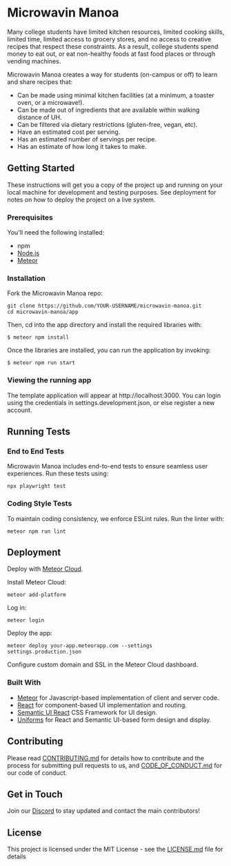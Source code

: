 # Microwavin Manoa
Many college students have limited kitchen resources, limited cooking skills, limited time, limited access to grocery stores, and no access to creative recipes that respect these constraints. As a result, college students spend money to eat out, or eat non-healthy foods at fast food places or through vending machines.

Microwavin Manoa creates a way for students (on-campus or off) to learn and share recipes that:
- Can be made using minimal kitchen facilities (at a minimum, a toaster oven, or a microwave!).
- Can be made out of ingredients that are available within walking distance of UH.
- Can be filtered via dietary restrictions (gluten-free, vegan, etc).
- Have an estimated cost per serving.
- Has an estimated number of servings per recipe.
- Has an estimate of how long it takes to make.

## Getting Started
These instructions will get you a copy of the project up and running on your local machine for development and testing purposes. See deployment for notes on how to deploy the project on a live system.

### Prerequisites
You'll need the following installed:
- npm 
- [Node.js](https://nodejs.org/en)
- [Meteor](https://v2-docs.meteor.com/install.html) 

### Installation
Fork the Microwavin Manoa repo:

```
git clone https://github.com/YOUR-USERNAME/microwavin-manoa.git
cd microwavin-manoa/app
```

Then, cd into the app directory and install the required libraries with:

```
$ meteor npm install
```

Once the libraries are installed, you can run the application by invoking:

```
$ meteor npm run start
```

### Viewing the running app
The template application will appear at http://localhost:3000. You can login using the credentials in settings.development.json, or else register a new account.

## Running Tests 

### End to End Tests
Microwavin Manoa includes end-to-end tests to ensure seamless user experiences. Run these tests using:

```
npx playwright test
```

### Coding Style Tests
To maintain coding consistency, we enforce ESLint rules. Run the linter with:

```
meteor npm run lint
```

## Deployment
Deploy with [Meteor Cloud](https://cloud-old.meteor.com/). 

Install Meteor Cloud:

```
meteor add-platform
```

Log in:

```
meteor login
```

Deploy the app:

```
meteor deploy your-app.meteorapp.com --settings settings.production.json
```

Configure custom domain and SSL in the Meteor Cloud dashboard.

### Built With
- [Meteor](https://www.meteor.com/) for Javascript-based implementation of client and server code.
- [React](https://react.dev/) for component-based UI implementation and routing.
- [Semantic UI React](https://react.semantic-ui.com/) CSS Framework for UI design.
- [Uniforms](https://uniforms.tools/) for React and Semantic UI-based form design and display.

## Contributing
Please read [CONTRIBUTING.md](https://github.com/carolwong492/MicrowavinManoa/blob/main/CONTRIBUTING.md) for details how to contribute and the process for submitting pull requests to us, and [CODE_OF_CONDUCT.md](https://github.com/carolwong492/MicrowavinManoa/blob/main/CODE_OF_CONDUCT.md) for our code of conduct.

## Get in Touch
Join our [Discord](https://discord.com/) to stay updated and contact the main contributors!

## License
This project is licensed under the MIT License - see the [LICENSE.md](https://github.com/carolwong492/MicrowavinManoa/blob/main/LICENSE) file for details
